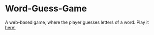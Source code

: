 # Word-Guess-Game
A web-based game, where the player guesses letters of a word.
Play it [here!](https://mogkc.github.io/Word-Guess-Game/)
